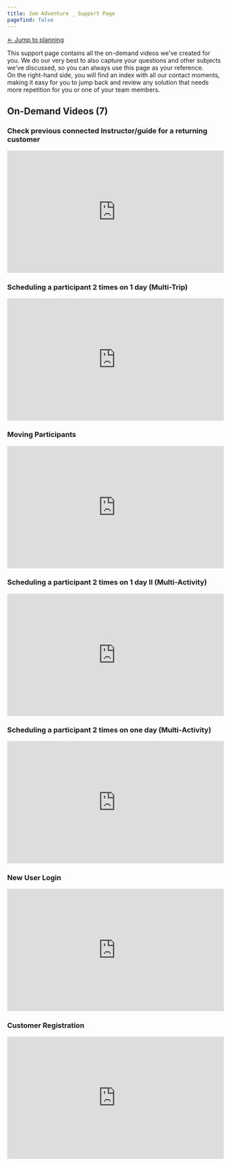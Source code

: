 ```yaml
---
title: Jom Adventure _ Support Page 
pagefind: false
---
```

<a href="https://jomadventure.diversdesk.com/planning?persist_flow=signin&persist_authMethod=password&persist_establishment_id=dec95c27-dc65-4a6d-9e05-45dfb32b14b4&persist_operator_id=5fe61709-3568-483a-9c02-00f152c9a25a&persist_timezone=Asia%2FSingapore" target="_blank">&#8592; Jump to planning</a>

This support page contains all the on-demand videos we've created for you. We do our very best to also capture your questions and other subjects we've discussed, so you can always use this page as your reference. <br>
On the right-hand side, you will find an index with all our contact moments, making it easy for you to jump back and review any solution that needs more repetition for you or one of your team members.

## On-Demand Videos (7)

### Check previous connected Instructor/guide for a returning customer
<div style="position: relative; padding-bottom: 56.25%; height: 0;"><iframe src="https://www.loom.com/embed/34187ddcfbc8458bb44a39ad914a0c72?sid=84b78635-f403-4e6b-86f6-ac16234b7a8b" frameborder="0" webkitallowfullscreen mozallowfullscreen allowfullscreen style="position: absolute; top: 0; left: 0; width: 100%; height: 100%;"></iframe></div>

### Scheduling a participant 2 times on 1 day (Multi-Trip)
<div style="position: relative; padding-bottom: 56.25%; height: 0;"><iframe src="https://www.loom.com/embed/3fdb1c7d49ac44ccb98150db41b67c72?sid=90143d09-7494-4d31-87d6-3287749ac0db" frameborder="0" webkitallowfullscreen mozallowfullscreen allowfullscreen style="position: absolute; top: 0; left: 0; width: 100%; height: 100%;"></iframe></div>

### Moving Participants
<div style="position: relative; padding-bottom: 56.25%; height: 0;"><iframe src="https://www.loom.com/embed/a958dba2a19147f7bc846e103f7591ff?sid=0bfa2143-776d-4a49-90dc-96b7cfb594ec" frameborder="0" webkitallowfullscreen mozallowfullscreen allowfullscreen style="position: absolute; top: 0; left: 0; width: 100%; height: 100%;"></iframe></div>

### Scheduling a participant 2 times on 1 day II (Multi-Activity)
<div style="position: relative; padding-bottom: 56.25%; height: 0;"><iframe src="https://www.loom.com/embed/a706ab13569449288f5d5e2b9113c24f?sid=edd8ffc4-1156-4dce-9422-19f754476566" frameborder="0" webkitallowfullscreen mozallowfullscreen allowfullscreen style="position: absolute; top: 0; left: 0; width: 100%; height: 100%;"></iframe></div>

### Scheduling a participant 2 times on one day (Multi-Activity)
<div style="position: relative; padding-bottom: 56.25%; height: 0;"><iframe src="https://www.loom.com/embed/af49b99a7abc43f1b6c1ae8bec10b90d?sid=8bdbfdd7-db4c-414c-bf69-b09a14d46908" frameborder="0" webkitallowfullscreen mozallowfullscreen allowfullscreen style="position: absolute; top: 0; left: 0; width: 100%; height: 100%;"></iframe></div>

### New User Login
<div style="position: relative; padding-bottom: 56.25%; height: 0;"><iframe src="https://www.loom.com/embed/6a5d163395fe40b7bca6118cb9cb725e?sid=39a2f1bc-efd9-4d5c-a68a-382b746ece63" frameborder="0" webkitallowfullscreen mozallowfullscreen allowfullscreen style="position: absolute; top: 0; left: 0; width: 100%; height: 100%;"></iframe></div>

### Customer Registration 
<div style="position: relative; padding-bottom: 56.25%; height: 0;"><iframe src="https://www.loom.com/embed/c152e9551c5843a6b2eb7745f872ae29?sid=e47bc9b5-bbc4-4080-b6db-495266320bdd" frameborder="0" webkitallowfullscreen mozallowfullscreen allowfullscreen style="position: absolute; top: 0; left: 0; width: 100%; height: 100%;"></iframe></div>

